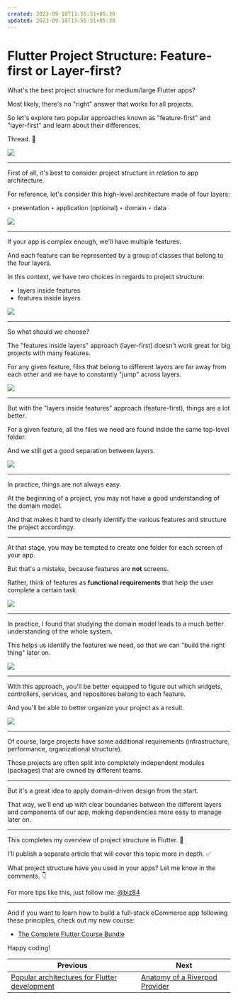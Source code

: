 ```yaml
---
created: 2023-09-18T13:55:51+05:30
updated: 2023-09-18T13:55:51+05:30
---
```

# Flutter Project Structure: Feature-first or Layer-first?

What's the best project structure for medium/large Flutter apps?

Most likely, there's no "right" answer that works for all projects.

So let's explore two popular approaches known as "feature-first" and "layer-first" and learn about their differences.

Thread. 🧵

![](039.1-flutter-project-structure.png)

---

First of all, it's best to consider project structure in relation to app architecture.

For reference, let's consider this high-level architecture made of four layers:

‣ presentation
‣ application (optional)
‣ domain
‣ data

![](039.2-layered-architecture.png)

---

If your app is complex enough, we'll have multiple features.

And each feature can be represented by a group of classes that belong to the four layers.

In this context, we have two choices in regards to project structure:

- layers inside features
- features inside layers

![](039.3-multi-features.png)

---

So what should we choose?

The "features inside layers" approach (layer-first) doesn't work great for big projects with many features.

For any given feature, files that belong to different layers are far away from each other and we have to constantly "jump" across layers.

![](039.4-jump-across-layers.png)

---

But with the "layers inside features" approach (feature-first), things are a lot better.

For a given feature, all the files we need are found inside the same top-level folder.

And we still get a good separation between layers.

![](039.5-jump-across-layers.png)

---

In practice, things are not always easy.

At the beginning of a project, you may not have a good understanding of the domain model.

And that makes it hard to clearly identify the various features and structure the project accordingy.

---

At that stage, you may be tempted to create one folder for each screen of your app.

But that's a mistake, because features are **not** screens.

Rather, think of features as **functional requirements** that help the user complete a certain task.

![](039.6-features-not-screens.png)

---

In practice, I found that studying the domain model leads to a much better understanding of the whole system.

This helps us identify the features we need, so that we can "build the right thing" later on.

![](039.7-domain-layer.png)

---

With this approach, you'll be better equipped to figure out which widgets, controllers, services, and repositores belong to each feature.

And you'll be able to better organize your project as a result.

![](039.3-multi-features.png)

---

Of course, large projects have some additional requirements (infrastructure, performance, organizational structure).

Those projects are often split into completely independent modules (packages) that are owned by different teams.

---

But it's a great idea to apply domain-driven design from the start.

That way, we'll end up with clear boundaries between the different layers and components of our app, making dependencies more easy to manage later on.

---

This completes my overview of project structure in Flutter. 🏁

I'll publish a separate article that will cover this topic more in depth. ✅

What project structure have you used in your apps? Let me know in the comments. 👇

For more tips like this, just follow me: [@biz84](https://twitter.com/biz84)

---

And if you want to learn how to build a full-stack eCommerce app following these principles, check out my new course:

- [The Complete Flutter Course Bundle](https://codewithandrea.com/courses/complete-flutter-bundle/)

Happy coding!
 

| Previous | Next |
| -------- | ---- |
| [Popular architectures for Flutter development](../0038-popular-architectures-for-flutter-development/index.md) | [Anatomy of a Riverpod Provider](../0040-anatomy-of-a-riverpod-provider/index.md) |